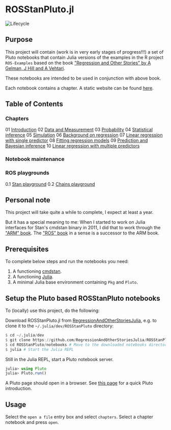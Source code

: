 # ROSStanPluto.jl

![Lifecycle](https://img.shields.io/badge/lifecycle-experimental-orange.svg)<!--
![Lifecycle](https://img.shields.io/badge/lifecycle-maturing-blue.svg)
![Lifecycle](https://img.shields.io/badge/lifecycle-stable-green.svg)
![Lifecycle](https://img.shields.io/badge/lifecycle-retired-orange.svg)
![Lifecycle](https://img.shields.io/badge/lifecycle-archived-red.svg)
![Lifecycle](https://img.shields.io/badge/lifecycle-dormant-blue.svg) -->

## Purpose

This project will contain (work is in very early stages of progress!!!) a set of Pluto notebooks that contain Julia versions of the examples in the R project `ROS-Examples` based on the book ["Regression and Other Stories" by A Gelman, J Hill and A Vehtari](https://www.cambridge.org/highereducation/books/regression-and-other-stories/DD20DD6C9057118581076E54E40C372C#overview).

These notebooks are intended to be used in conjunction with above book.

Each notebook contains a chapter. A static website can be found [here](https://regressionandotherstoriesjulia.github.io/ROSStanPluto.jl/).

## Table of Contents

### Chapters

01 [Introduction](https://github.com/RegressionAndOtherStoriesJulia/ROSStanPluto.jl/blob/main/docs/🎈%20Introduction.pdf)
02 [Data and Measurement](https://github.com/RegressionAndOtherStoriesJulia/ROSStanPluto.jl/blob/main/docs/🎈%20Data_and_Measurement.pdf)
03 [Probability](https://github.com/RegressionAndOtherStoriesJulia/ROSStanPluto.jl/blob/main/docs/🎈%20Probability.pdf)
04 [Statistical inference](https://github.com/RegressionAndOtherStoriesJulia/ROSStanPluto.jl/blob/main/docs/🎈%20Statistical_inference.pdf)
05 [Simulation](https://github.com/RegressionAndOtherStoriesJulia/ROSStanPluto.jl/blob/main/docs/🎈%Simulation.pdf)
06 [Background on regression](https://github.com/RegressionAndOtherStoriesJulia/ROSStanPluto.jl/blob/main/docs/🎈%Background_on_regression.pdf)
07 [Linear regression with single predictor](https://github.com/RegressionAndOtherStoriesJulia/ROSStanPluto.jl/blob/main/docs/🎈%Linear_regression_with_single_predictor.pdf)
08 [Fitting regression models](https://github.com/RegressionAndOtherStoriesJulia/ROSStanPluto.jl/blob/main/docs/🎈%Fitting_regression_models.pdf)
09 [Prediction and Bayesian inference](https://github.com/RegressionAndOtherStoriesJulia/ROSStanPluto.jl/blob/main/docs/🎈%Prediction_and_Bayesian_inference.pdf)
10 [Linear regression with multiple predictors](https://github.com/RegressionAndOtherStoriesJulia/ROSStanPluto.jl/blob/main/docs/🎈%20Linear_regression_with_multiple_predictors.pdf)

### Notebook maintenance

### ROS playgrounds

0.1 [Stan playground](https://github.com/RegressionAndOtherStoriesJulia/ROSStanPluto.jl/blob/main/docs/🎈%20Stan_playground.pdf)
0.2 [Chains playground](https://github.com/RegressionAndOtherStoriesJulia/ROSStanPluto.jl/blob/main/docs/🎈%20Chains_playground.pdf)

## Personal note

This project will take quite a while to complete, I expect at least a year.

But it has a special meaning to me: When I started to work on Julia interfaces for Stan's cmdstan binary in 2011, I did that to work through the ["ARM" book](http://www.stat.columbia.edu/~gelman/arm/). The ["ROS" book](https://www.cambridge.org/highereducation/books/regression-and-other-stories/DD20DD6C9057118581076E54E40C372C#overview) in a sense is a successor to the ARM book.

## Prerequisites

To complete below steps and run the notebooks you need:

1. A functioning [cmdstan](https://mc-stan.org/users/interfaces/cmdstan.html).
2. A functioning [Julia](https://julialang.org/downloads/).
3. A minimal Julia base environment containing `Pkg` and `Pluto`.

## Setup the Pluto based ROSStanPluto notebooks

To (locally) use this project, do the following:

Download ROSStanPluto.jl from [RegressionAndOtherStoriesJulia](https://github.com/RegressionAndOtherStoriesJulia/), e.g. to clone it to the `~/.julia/dev/ROSStanPluto` directory:

```Julia
$ cd ~/.julia/dev
$ git clone https://github.com/RegressionAndOtherStoriesJulia/ROSStanPluto.jl ROSStanPluto
$ cd ROSStanPluto/notebooks # Move to the downloaded notebooks directory
$ julia # Start the Julia REPL
```

Still in the Julia REPL, start a Pluto notebook server.
```Julia
julia> using Pluto
julia> Pluto.run()
```

A Pluto page should open in a browser. See [this page](https://www.juliafordatascience.com/first-steps-5-pluto/) for a quick Pluto introduction.

## Usage

Select the `open a file` entry box and select `chapters`. Select a chapter notebook and press `open`.
